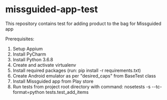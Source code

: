 # missguided-app-test

This repository contains test for adding product to the bag for Missguided app

Prerequisites:
1. Setup Appium
2. Install PyCharm
3. Install Python 3.6.8
4. Create and activate virtualenv 
5. Install required packages (run: pip install -r requirements.txt)
6. Create Android emulator as per "desired_caps" from BaseTest class
7. Install Missguided app from Play store
7. Run tests from project root directory with command: nosetests -s --tc-format=python tests.test_add_items

